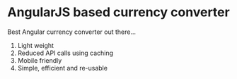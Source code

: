 # AngularJS based currency converter
Best Angular currency converter out there...

1. Light weight
2. Reduced API calls using caching
3. Mobile friendly
4. Simple, efficient and re-usable
